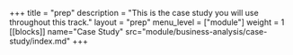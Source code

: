+++
title = "prep"
description = "This is the case study you will use throughout this track."
layout = "prep"
menu_level = ["module"]
weight = 1
[[blocks]]
name="Case Study"
src="module/business-analysis/case-study/index.md"
+++
